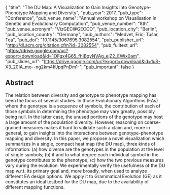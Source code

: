 {
  "title": "The DU Map: A Visualization to Gain Insights into Genotype-Phenotype Mapping and Diversity",
  "pub_year": 2017,
  "pub_type": "Conference",
  "pub_venue_name": "Annual workshop on Visualisation in Genetic and Evolutionary Computation",
  "pub_venue_number": "8th",
  "pub_venue_acronym": "VizGEC@GECCO",
  "pub_location_city": "Berlin",
  "pub_location_country": "Germany",
  "pub_authors": "Medvet, Eric; Tušar, Tea",
  "pub_doi": "10.1145/3067695.3082554",
  "pub_publisher_url": "http://dl.acm.org/citation.cfm?id=3082554",
  "pub_fulltext_url": "https://drive.google.com/uc?export=download&id=1OFgx4G65_fhIBqyNVAg_ejZ2_EWix0am",
  "pub_slides_url": "https://drive.google.com/uc?export=download&id=1uS-X3_20IA_mo--ng2km4IfJpqPnDm1-",
  "pub_important": false
}

## Abstract
The relation between diversity and genotype to phenotype mapping has been the focus of several studies. In those Evolutionary Algorithms (EAs) where the genotype is a sequence of symbols, the contribution of each of those symbols in determining the phenotype may vary greatly, possibly being null. In the latter case, the unused portions of the genotype may host a large amount of the population diversity. However, reasoning on coarse-grained measures makes it hard to validate such a claim and, more in general, to gain insights into the interactions between genotype-phenotype mapping and diversity. In this paper, we propose a novel visualization which summarizes in a single, compact heat map (the DU map), three kinds of information: (a) how diverse are the genotypes in the population at the level of single symbols; (b) if and to what degree each individual symbol in the genotype contributes to the phenotype; (c) how the two previous measures vary during the evolution. We experimentally verify the usefulness of the DU map w.r.t. its primary goal and, more broadly, when used to analyze different EA design options. We apply it to Grammatical Evolution (GE) as it constitutes an ideal testbed for the DU map, due to the availability of different mapping functions.
